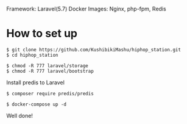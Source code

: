 Framework: Laravel(5.7)
Docker Images: Nginx, php-fpm, Redis

# How to set up

```
$ git clone https://github.com/KushibikiMashu/hiphop_station.git
$ cd hiphop_station

$ chmod -R 777 laravel/storage
$ chmod -R 777 laravel/bootstrap
```

Install predis to Laravel
```
$ composer require predis/predis
```

```
$ docker-compose up -d
```

Well done!
